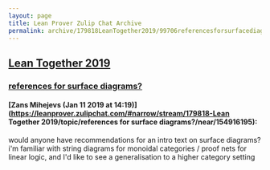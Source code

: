 ```yaml
---
layout: page
title: Lean Prover Zulip Chat Archive 
permalink: archive/179818LeanTogether2019/99706referencesforsurfacediagrams.html
---
```


## [Lean Together 2019](index.html)
### [references for surface diagrams?](99706referencesforsurfacediagrams.html)

#### [Zans Mihejevs (Jan 11 2019 at 14:19)](https://leanprover.zulipchat.com/#narrow/stream/179818-Lean Together 2019/topic/references for surface diagrams?/near/154916195):
would anyone have recommendations for an intro text on surface diagrams? i'm familiar with string diagrams for monoidal categories / proof nets for linear logic, and I'd like to see a generalisation to a higher category setting

